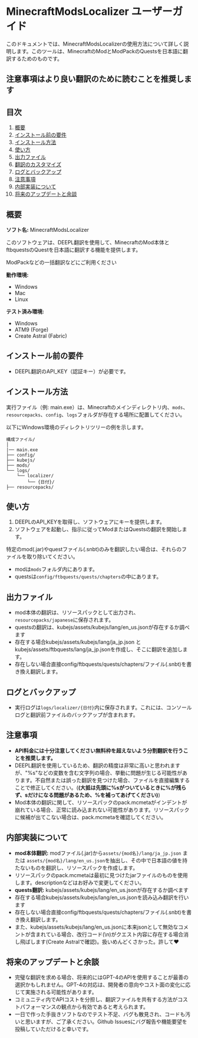 # MinecraftModsLocalizer ユーザーガイド

このドキュメントでは、MinecraftModsLocalizerの使用方法について詳しく説明します。このツールは、MinecraftのModとModPackのQuestsを日本語に翻訳するためのものです。
## 注意事項はより良い翻訳のために読むことを推奨します

## 目次

1. [概要](#概要)
2. [インストール前の要件](#インストール前の要件)
3. [インストール方法](#インストール方法)
4. [使い方](#使い方)
5. [出力ファイル](#出力ファイル)
6. [翻訳のカスタマイズ](#翻訳のカスタマイズ)
7. [ログとバックアップ](#ログとバックアップ)
8. [注意事項](#注意事項)
9. [内部実装について](#内部実装について)
10. [将来のアップデートと余談](#将来のアップデートと余談)

## 概要

**ソフト名:** MinecraftModsLocalizer

このソフトウェアは、DEEPL翻訳を使用して、MinecraftのMod本体とftbquestsのQuestを日本語に翻訳する機能を提供します。

ModPackなどの一括翻訳などにご利用ください

**動作環境:**
- Windows
- Mac
- Linux

**テスト済み環境:**
- Windows
- ATM9 (Forge)
- Create Astral (Fabric)

## インストール前の要件

- DEEPL翻訳のAPI_KEY（認証キー）が必要です。

## インストール方法

実行ファイル（例: main.exe）は、Minecraftのメインディレクトリ内、`mods`、`resourcepacks`、`config`、`logs`フォルダが存在する場所に配置してください。

以下にWindows環境のディレクトリツリーの例を示します。

```
構成ファイル/
│
|── main.exe
├── config/
├── kubejs/
├── mods/
└── logs/
    └── localizer/
        └── {日付}/
├── resourcepacks/
```

## 使い方

1. DEEPLのAPI_KEYを取得し、ソフトウェアにキーを提供します。
2. ソフトウェアを起動し、指示に従ってModまたはQuestsの翻訳を開始します。

特定のmod(.jar)やquestファイル(.snbt)のみを翻訳したい場合は、それらのファイルを取り除いてください。

- modは`mods`フォルダ内にあります。
- questsは`config/ftbquests/quests/chapters`の中にあります。

## 出力ファイル

- mod本体の翻訳は、リソースパックとして出力され、`resourcepacks/japanese`に保存されます。
- questsの翻訳は、kubejs/assets/kubejs/lang/en_us.jsonが存在するか調べます
- 存在する場合kubejs/assets/kubejs/lang/ja_jp.json と kubejs/assets/ftbquests/lang/ja_jp.jsonを作成し、そこに翻訳を追加します。
- 存在しない場合直接config/ftbquests/quests/chapters/ファイル(.snbt)を書き換え翻訳します。

## ログとバックアップ

- 実行ログは`logs/localizer/{日付}`内に保存されます。これには、コンソールログと翻訳前ファイルのバックアップが含まれます。

## 注意事項

- **API料金には十分注意してください無料枠を超えないよう分割翻訳を行うことを推奨します。**
- DEEPL翻訳を使用しているため、翻訳の精度は非常に高いと思われますが、"%s"などの変数を含む文字列の場合、挙動に問題が生じる可能性があります。不自然または誤った翻訳を見つけた場合、ファイルを直接編集することで修正してください。(**(大抵は先頭に%sがついているときに%が残らず、sだけになる問題があるため、%を補ってあげてください)**)
- Mod本体の翻訳に関して、リソースパックのpack.mcmetaがインデントが崩れている場合、正常に読み込まれない可能性があります。リソースパックに候補が出てこない場合は、pack.mcmetaを確認してください。

## 内部実装について

- **mod本体翻訳:** modファイル(.jar)から`assets/{mod名}/lang/ja_jp.json` または `assets/{mod名}/lang/en_us.json`を抽出し、その中で日本語の値を持たないものを翻訳し、リソースパックを作成します。
- リソースパックのpack.mcmetaは最初に見つけたjarファイルのものを使用します。descriptionなどはお好みで変更してください。
- **quests翻訳:** kubejs/assets/kubejs/lang/en_us.jsonが存在するか調べます
- 存在する場合kubejs/assets/kubejs/lang/en_us.jsonを読み込み翻訳を行います
- 存在しない場合直接config/ftbquests/quests/chapters/ファイル(.snbt)を書き換え翻訳します。
- また、kubejs/assets/kubejs/lang/en_us.jsonに本来jsonとして無効なコメントが含まれている場合、改行コード(\n)がクエスト内容に存在する場合消し飛ばします(Create Astralで確認)。扱いめんどくさかった。許して❤

## 将来のアップデートと余談

- 完璧な翻訳を求める場合、将来的にはGPT-4のAPIを使用することが最善の選択かもしれません。GPT-4の対応は、開発者の意向やコスト面の変化に応じて実施される可能性があります。
- コミュニティ内でAPIコストを分担し、翻訳ファイルを共有する方法がコストパフォーマンスの観点から有効であると考えられます。
- 一日で作った手抜きソフトなのでテスト不足、バグも散見され、コードも汚いと思いますが、ご了承ください。Github Issuesにバグ報告や機能要望を投稿していただけると幸いです。
